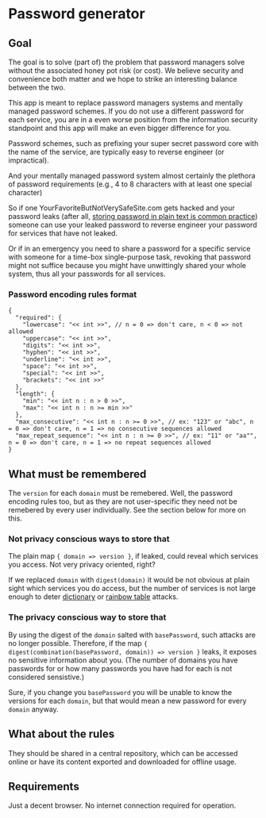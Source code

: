 # Password generator

## Goal

The goal is to solve (part of) the problem that password managers solve without the associated honey pot risk (or cost).
We believe security and convenience both matter and we hope to strike an interesting balance between the two.

This app is meant to replace password managers systems and mentally managed password schemes. If you do not use a different password for each service, you are in a even worse position from the information security standpoint and this app will make an even bigger difference for you.

Password schemes, such as prefixing your super secret password core with the name of the service, are typically easy to reverse engineer (or impractical).

And your mentally managed password system almost certainly 
the plethora of password requirements (e.g., 4 to 8 characters with at least one special character) 

So if one YourFavoriteButNotVerySafeSite.com gets hacked and your password leaks (after all, [storing password in plain text is common practice](https://www.howtogeek.com/434930/why-are-companies-still-storing-passwords-in-plain-text/)) someone can use your leaked password to reverse engineer your password for services that have not leaked.

Or if in an emergency you need to share a password for a specific service with someone for a time-box single-purpose task, revoking that password might not suffice because you might have unwittingly shared your whole system, thus all your passwords for all services.

### Password encoding rules format

```hjson
{
  "required": {
    "lowercase": "<< int >>", // n = 0 => don't care, n < 0 => not allowed
    "uppercase": "<< int >>",
    "digits": "<< int >>",
    "hyphen": "<< int >>",
    "underline": "<< int >>",
    "space": "<< int >>",
    "special": "<< int >>",
    "brackets": "<< int >>"
  },
  "length": {
    "min": "<< int n : n > 0 >>",
    "max": "<< int n : n >= min >>"
  },
  "max_consecutive": "<< int n : n >= 0 >>", // ex: "123" or "abc", n = 0 => don't care, n = 1 => no consecutive sequences allowed
  "max_repeat_sequence": "<< int n : n >= 0 >>", // ex: "11" or "aa"", n = 0 => don't care, n = 1 => no repeat sequences allowed
}
```

## What must be remembered

The `version` for each `domain` must be remebered. Well, the password encoding rules too, but as they are not user-specific they need not be remebered by every user individually. See the section below for more on this.

### Not privacy conscious ways to store that

The plain map `{ domain => version }`, if leaked, could reveal which services you access. Not very privacy oriented, right?

If we replaced `domain` with `digest(domain)` it would be not obvious at plain sight which services you do access, but the number of services is not large enough to deter [dictionary](https://en.wikipedia.org/wiki/Dictionary_attack) or [rainbow table](https://en.wikipedia.org/wiki/Rainbow_table) attacks.

### The privacy conscious way to store that

By using the digest of the `domain` salted with `basePassword`, such attacks are no longer possible. Therefore, if the map `{ digest(combination(basePassword, domain)) => version }` leaks, it exposes no sensitive information about you. (The number of domains you have passwords for or how many passwords you have had for each is not considered sensistive.)

Sure, if you change you `basePassword` you will be unable to know the versions for each `domain`, but that would mean a new password for every `domain` anyway.

## What about the rules

They should be shared in a central repository, which can be accessed online or have its content exported and downloaded for offline usage.

## Requirements

Just a decent browser. No internet connection required for operation.

